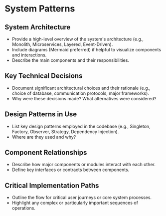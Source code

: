 # System Patterns

## System Architecture

*   Provide a high-level overview of the system's architecture (e.g., Monolith, Microservices, Layered, Event-Driven).
*   Include diagrams (Mermaid preferred) if helpful to visualize components and interactions.
*   Describe the main components and their responsibilities.

## Key Technical Decisions

*   Document significant architectural choices and their rationale (e.g., choice of database, communication protocols, major frameworks).
*   Why were these decisions made? What alternatives were considered?

## Design Patterns in Use

*   List key design patterns employed in the codebase (e.g., Singleton, Factory, Observer, Strategy, Dependency Injection).
*   Where are they used and why?

## Component Relationships

*   Describe how major components or modules interact with each other.
*   Define key interfaces or contracts between components.

## Critical Implementation Paths

*   Outline the flow for critical user journeys or core system processes.
*   Highlight any complex or particularly important sequences of operations.
